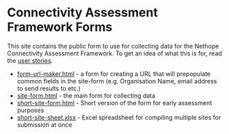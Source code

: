 # Connectivity Assessment Framework Forms
This site contains the public form to use for collecting data for the Nethope Connectivity Assessment Framework. To get an idea of what this is for, read the [user stories](user_stories.md).

* [form-url-maker.html](form-url-maker.html) - a form for creating a URL that will prepopulate common fields in the site-form (e.g. Organisation Name, email address to send results to etc.)
* [site-form.html](site-form.html) - the main form for collecting data
* [short-site-form.html](short-site-form.html) - Short version of the form for early assessment purposes
* [short-site-sheet.xlsx](short-site-sheet.xlsx) - Excel spreadsheet for compiling multiple sites for submission at once